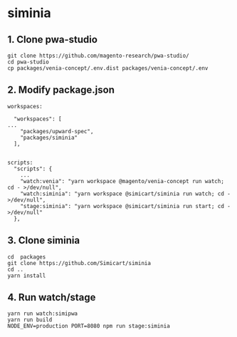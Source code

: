 # siminia

## 1. Clone pwa-studio
```
git clone https://github.com/magento-research/pwa-studio/
cd pwa-studio
cp packages/venia-concept/.env.dist packages/venia-concept/.env
```

## 2. Modify package.json
```
workspaces:

  "workspaces": [
...
    "packages/upward-spec",
    "packages/siminia"
  ],


scripts:
  "scripts": {
	...
    "watch:venia": "yarn workspace @magento/venia-concept run watch; cd - >/dev/null",
    "watch:siminia": "yarn workspace @simicart/siminia run watch; cd - >/dev/null",
    "stage:siminia": "yarn workspace @simicart/siminia run start; cd - >/dev/null"
  },
```
## 3. Clone siminia
```
cd  packages
git clone https://github.com/Simicart/siminia
cd ..
yarn install
```
## 4. Run watch/stage
```
yarn run watch:simipwa
yarn run build
NODE_ENV=production PORT=8080 npm run stage:siminia
```
